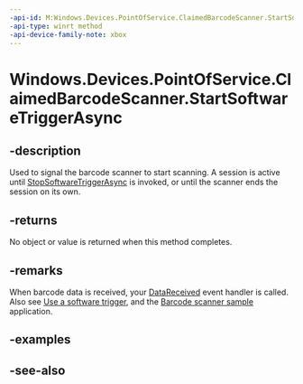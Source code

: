 ```yaml
---
-api-id: M:Windows.Devices.PointOfService.ClaimedBarcodeScanner.StartSoftwareTriggerAsync
-api-type: winrt method
-api-device-family-note: xbox
---
```


<!-- Method syntax
public Windows.Foundation.IAsyncAction StartSoftwareTriggerAsync()
-->

# Windows.Devices.PointOfService.ClaimedBarcodeScanner.StartSoftwareTriggerAsync

## -description
Used to signal the barcode scanner to start scanning. A session is active until [StopSoftwareTriggerAsync](claimedbarcodescanner_stopsoftwaretriggerasync_1202164471.md) is invoked, or until the scanner ends the session on its own.

## -returns
No object or value is returned when this method completes.

## -remarks
When barcode data is received, your [DataReceived](/uwp/api/windows.devices.pointofservice.claimedbarcodescanner.datareceived) event handler is called. Also see [Use a software trigger](/windows/uwp/devices-sensors/pos-barcodescanner-software-trigger), and the [Barcode scanner sample](https://github.com/microsoft/Windows-universal-samples/tree/master/Samples/BarcodeScanner) application.

## -examples

## -see-also
